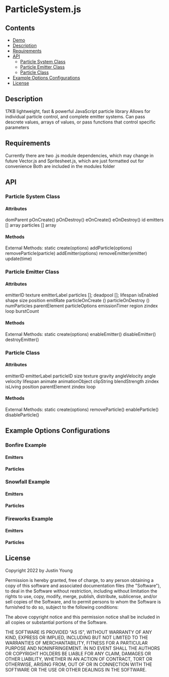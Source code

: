 # ParticleSystem.js

## Contents

-   [Demo](https://mydomparticlesystem.netlify.app/)
-   [Description](#description)
-   [Requirements](#requirements)
-   [API](#api)
    -   [Particle System Class](#particle-system-class)
    -   [Particle Emitter Class](#particle-emitter-class)
    -   [Particle Class](#particle-class)
-   [Example Options Configurations](#example-options-configurations)
-   [License](#license)

## Description

17KB lightweight, fast & powerful JavaScript particle library
Allows for individual particle control, and complete emitter systems.
Can pass descrete values, arrays of values, or pass functions that control
specific parameters

## Requirements

Currently there are two .js module dependencies, which may change in future
Vector.js and Spritesheet.js, which are just formatted out for convenience
Both are included in the modules folder

## API

### Particle System Class

#### Attributes

domParent
pOnCreate()
pOnDestroy()
eOnCreate()
eOnDestroy()
id
emitters [] array
particles [] array

#### Methods

External Methods:
static create(options)
addParticle(options)
removeParticle(particle)
addEmitter(options)
removeEmitter(emitter)
update(time)

### Particle Emitter Class

#### Attributes

emitterID
texture
emitterLabel
particles [];
deadpool [];
lifespan
isEnabled
shape
size
position
emitRate
particleOnCreate ()
particleOnDestroy ()
numParticles
parentElement
particleOptions
emissionTimer
region
zindex
loop
burstCount

#### Methods

External Methods:
static create(options)
enableEmitter()
disableEmitter()
destroyEmitter()

### Particle Class

#### Attributes

emitterID
emitterLabel
particleID
size
texture
gravity
angleVelocity
angle
velocity
lifespan
animate
animationObject
clipString
blendStrength
zindex
isLiving
position
parentElement
zindex
loop

#### Methods

External Methods:
static create(options)
removeParticle()
enableParticle()
disableParticle()

## Example Options Configurations

### Bonfire Example

#### Emitters

#### Particles

### Snowfall Example

#### Emitters

#### Particles

### Fireworks Example

#### Emitters

#### Particles

## License

Copyright 2022 by Justin Young

Permission is hereby granted, free of charge, to any person obtaining a copy of this software and associated documentation files (the "Software"), to deal in the Software without restriction, including without limitation the rights to use, copy, modify, merge, publish, distribute, sublicense, and/or sell copies of the Software, and to permit persons to whom the Software is furnished to do so, subject to the following conditions:

The above copyright notice and this permission notice shall be included in all copies or substantial portions of the Software.

THE SOFTWARE IS PROVIDED "AS IS", WITHOUT WARRANTY OF ANY KIND, EXPRESS OR IMPLIED, INCLUDING BUT NOT LIMITED TO THE WARRANTIES OF MERCHANTABILITY, FITNESS FOR A PARTICULAR PURPOSE AND NONINFRINGEMENT. IN NO EVENT SHALL THE AUTHORS OR COPYRIGHT HOLDERS BE LIABLE FOR ANY CLAIM, DAMAGES OR OTHER LIABILITY, WHETHER IN AN ACTION OF CONTRACT, TORT OR OTHERWISE, ARISING FROM, OUT OF OR IN CONNECTION WITH THE SOFTWARE OR THE USE OR OTHER DEALINGS IN THE SOFTWARE.
